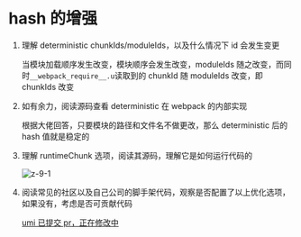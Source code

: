# hash 的增强

1. 理解 deterministic chunkIds/moduleIds，以及什么情况下 id 会发生变更

   当模块加载顺序发生改变，模块顺序会发生改变，moduleIds 随之改变，而同时`__webpack_require__.u`读取到的 chunkId 随 moduleIds 改变，即 chunkIds 改变

2. 如有余力，阅读源码查看 deterministic 在 webpack 的内部实现

   根据大佬回答，只要模块的路径和文件名不做更改，那么 deterministic 后的 hash 值就是稳定的

3. 理解 runtimeChunk 选项，阅读其源码，理解它是如何运行代码的

   ![z-9-1](/img/note/5/z-9-1.jpg)

4. 阅读常见的社区以及自己公司的脚手架代码，观察是否配置了以上优化选项，如果没有，考虑是否可贡献代码

   [umi 已提交 pr，正在修改中](https://github.com/umijs/umi/pull/9541)
